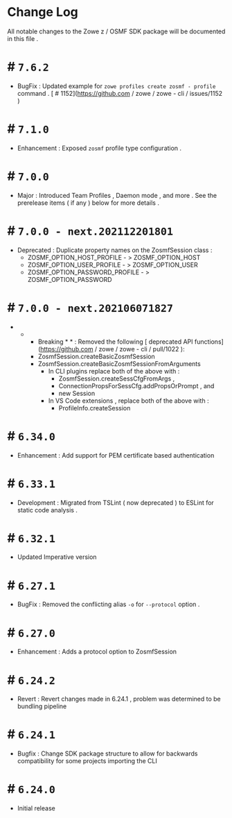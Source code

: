 # Change Log 

 All notable changes to the Zowe z / OSMF SDK package will be documented in this file . 

 # # ` 7.6.2 ` 
 - BugFix : Updated example for ` zowe profiles create zosmf - profile ` command . [ # 1152](https://github.com / zowe / zowe - cli / issues/1152 ) 

 # # ` 7.1.0 ` 

 - Enhancement : Exposed ` zosmf ` profile type configuration . 

 # # ` 7.0.0 ` 

 - Major : Introduced Team Profiles , Daemon mode , and more . See the prerelease items ( if any ) below for more details . 

 # # ` 7.0.0 - next.202112201801 ` 

 - Deprecated : Duplicate property names on the ZosmfSession class : 
   - ZOSMF_OPTION_HOST_PROFILE - > ZOSMF_OPTION_HOST 
   - ZOSMF_OPTION_USER_PROFILE - > ZOSMF_OPTION_USER 
   - ZOSMF_OPTION_PASSWORD_PROFILE - > ZOSMF_OPTION_PASSWORD 

 # # ` 7.0.0 - next.202106071827 ` 

 - * * Breaking * * : Removed the following [ deprecated API functions](https://github.com / zowe / zowe - cli / pull/1022 ): 
     - ZosmfSession.createBasicZosmfSession 
     - ZosmfSession.createBasicZosmfSessionFromArguments 
       - In CLI plugins replace both of the above with : 
         - ZosmfSession.createSessCfgFromArgs , 
         - ConnectionPropsForSessCfg.addPropsOrPrompt , and 
         - new Session 
       - In VS Code extensions , replace both of the above with : 
         - ProfileInfo.createSession 

 # # ` 6.34.0 ` 

 - Enhancement : Add support for PEM certificate based authentication 

 # # ` 6.33.1 ` 

 - Development : Migrated from TSLint ( now deprecated ) to ESLint for static code analysis . 

 # # ` 6.32.1 ` 

 - Updated Imperative version 

 # # ` 6.27.1 ` 

 - BugFix : Removed the conflicting alias ` -o ` for ` --protocol ` option . 

 # # ` 6.27.0 ` 

 - Enhancement : Adds a protocol option to ZosmfSession 

 # # ` 6.24.2 ` 

 - Revert : Revert changes made in 6.24.1 , problem was determined to be bundling pipeline 

 # # ` 6.24.1 ` 

 - Bugfix : Change SDK package structure to allow for backwards compatibility for some projects importing the CLI 

 # # ` 6.24.0 ` 

 - Initial release 
